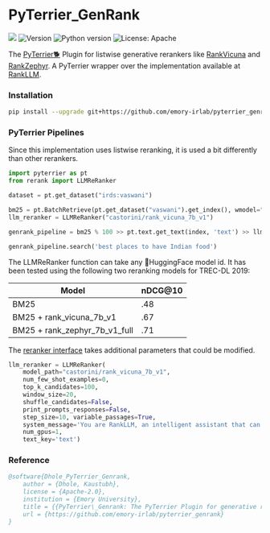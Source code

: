# PyTerrier_GenRank

![](https://img.shields.io/badge/PRs-welcome-brightgreen)
<img src="https://img.shields.io/badge/Version-1.0-lightblue.svg" alt="Version">
![Python version](https://img.shields.io/badge/lang-python-important)
![License: Apache](https://img.shields.io/badge/License-Apache2.0-yellow.svg)

The [PyTerrier🐕](https://github.com/terrier-org/pyterrier) Plugin for listwise generative rerankers
like [RankVicuna](https://arxiv.org/abs/2309.15088)
and [RankZephyr](https://arxiv.org/abs/2312.02724). A PyTerrier wrapper over the implementation available
at [RankLLM](https://github.com/castorini/rank_llm).

### Installation

```bash
pip install --upgrade git+https://github.com/emory-irlab/pyterrier_genrank.git
```

### PyTerrier Pipelines

Since this implementation uses listwise reranking, it is used a bit differently than other rerankers.

```python
import pyterrier as pt
from rerank import LLMReRanker

dataset = pt.get_dataset("irds:vaswani")

bm25 = pt.BatchRetrieve(pt.get_dataset("vaswani").get_index(), wmodel="BM25")
llm_reranker = LLMReRanker("castorini/rank_vicuna_7b_v1")

genrank_pipeline = bm25 % 100 >> pt.text.get_text(index, 'text') >> llm_reranker

genrank_pipeline.search('best places to have Indian food')
```

The LLMReRanker function can take any 🤗HuggingFace model id. It has been tested using the following two reranking models
for TREC-DL 2019:

| Model                         | nDCG@10 |
|-------------------------------|---------|
| BM25                          | .48     |
| BM25 + rank_vicuna_7b_v1      | .67     |
| BM25 + rank_zephyr_7b_v1_full | .71     |

The [reranker interface](rerank/__init__.py) takes additional parameters that could be modified.

```python
llm_reranker = LLMReRanker(
    model_path="castorini/rank_vicuna_7b_v1",
    num_few_shot_examples=0,
    top_k_candidates=100,
    window_size=20,
    shuffle_candidates=False,
    print_prompts_responses=False,
    step_size=10, variable_passages=True,
    system_message='You are RankLLM, an intelligent assistant that can rank passages based on their relevancy to the query.',
    num_gpus=1,
    text_key='text')
```

### Reference
```bibtex
@software{Dhole_PyTerrier_Genrank,
    author = {Dhole, Kaustubh},
    license = {Apache-2.0},
    institution = {Emory University},
    title = {{PyTerrier\_Genrank: The PyTerrier Plugin for generative rerankers}},
    url = {https://github.com/emory-irlab/pyterrier_genrank}
}
```
